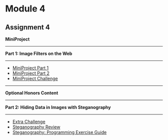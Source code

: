 # Module 4

## Assignment 4

**MiniProject**

---
**Part 1: Image Filters on the Web**

---
- [MiniProject Part 1](https://www.coursera.org/learn/duke-programming-web/supplement/xslqb/miniproject-part-1)
- [MiniProject Part 2](https://www.coursera.org/learn/duke-programming-web/supplement/yV2lV/miniproject-part-2)
- [MiniProject Challenge](https://www.coursera.org/learn/duke-programming-web/supplement/oUvMH/miniproject-challenge)

---
**Optional Honors Content**

---
**Part 2: Hiding Data in Images with Steganography**

---

- [Extra Challenge](https://www.coursera.org/learn/duke-programming-web/supplement/OJDzY/extra-challenge)
- [Steganography Review](https://www.coursera.org/learn/duke-programming-web/supplement/66nD3/steganography-review)
- [Steganography: Programming Exercise Guide](https://www.coursera.org/learn/duke-programming-web/supplement/0vplX/steganography-programming-exercise-guide)